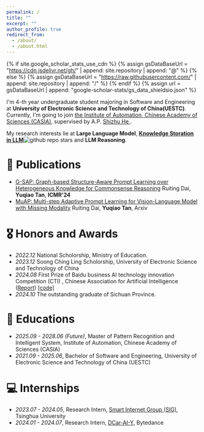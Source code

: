 ```yaml
---
permalink: /
title: ""
excerpt: ""
author_profile: true
redirect_from: 
  - /about/
  - /about.html
---
```


{% if site.google_scholar_stats_use_cdn %}
{% assign gsDataBaseUrl = "https://cdn.jsdelivr.net/gh/" | append: site.repository | append: "@" %}
{% else %}
{% assign gsDataBaseUrl = "https://raw.githubusercontent.com/" | append: site.repository | append: "/" %}
{% endif %}
{% assign url = gsDataBaseUrl | append: "google-scholar-stats/gs_data_shieldsio.json" %}

<span class='anchor' id='about-me'></span>

I'm 4-th year undergraduate student majoring in Software and Engineering at **University of Electronic Science and Technology of China(UESTC)**. Currently, I'm going to join  <a href="http://www.ia.cas.cn/">the Institute of Automation, Chinese Academy of Sciences (CASIA)</a>, supervised by A.P. <a href="https://heshizhu.github.io/">Shizhu He </a>.

My research interests lie at **Large Language Model**, **[Knowledge Storation in LLM](https://github.com/Trae1ounG/Awesome-Parametric-Knowledge-in-LLMs)**![github repo stars](https://img.shields.io/github/stars/Trae1ounG/Awesome-Parametric-Knowledge-in-LLMs) and **LLM Reasoning**.


<!-- # 🔥 News
- *2024.10*:  &nbsp;🎉🎉 I was selected as the outstanding graduate of Sichuan Province.
- *2024.09*: &nbsp;🎉🎉 I was admitted to join  the Institute of Automation, Chinese Academy of Sciences. My primary research focus will be on LLM. -->


# 📝 Publications 

<!-- <div class='paper-box'>
<!-- <div class='paper-box-image'><div><div class="badge">CVPR 2016</div><img src='images/500x300.png' alt="sym" width="100%"></div></div> -->
<!-- <div class='paper-box-text' markdown="1">
Waiting~
</div>
</div> --> 

- [G-SAP: Graph-based Structure-Aware Prompt Learning over Heterogeneous Knowledge for Commonsense Reasoning](https://dl.acm.org/doi/abs/10.1145/3652583.3658040) Ruiting Dai, **Yuqiao Tan**, **ICMR'24**
- [MuAP: Multi-step Adaptive Prompt Learning for Vision-Language Model with Missing Modality](https://arxiv.org/abs/2409.04693) Ruiting Dai, **Yuqiao Tan**, Arxiv

# 🎖 Honors and Awards
- *2022.12* National Scholorship, Ministry of Education.
- *2023.12* Soong Ching Ling Scholorship, University of Electronic Science and Technology of China
- *2024.08* First Prize of Baidu business AI technology innovation Competition (CTI) , Chinese Association for Artificial Intelligence (<a href="https://baijiahao.baidu.com/s?id=1808718087282135583&wfr=spider&for=pc&searchword=2024%E7%99%BE%E5%BA%A6%E6%90%9C%E7%B4%A2%E5%88%9B%E6%96%B0%E5%A4%A7%E8%B5%9B&sShare=2">Report</a>) [[code]](https://github.com/Trae1ounG/2024-BaiduAI-LLM-DSI)
- *2024.10* The outstanding graduate of Sichuan Province.

# 📖 Educations
- *2025.09 - 2028.06 (Future)*, Master of Pattern Recognition and Intelligent System, Institute of Automation, Chinese Academy of Sciences (CASIA)
- *2021.09 - 2025.06*, Bachelor of Software and Engineering, University of Electronic Science and Technology of China (UESTC)


# 💻 Internships
- *2023.07 - 2024.05*, Research Intern, <a href="https://smartinternet.group/">Smart Internet Group (SIG)</a>, Tsinghua University
- *2024.01 - 2024.07*, Research Intern, <a href="https://www.dongchedi.com/">DCar-AI-Y</a>, Bytedance
